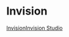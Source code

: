 # Invision

[Invision](https://www.invisionapp.com/)[Invision Studio](https://www.invisionapp.com/studio)